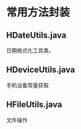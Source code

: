 # 常用方法封装

## HDateUtils.java

日期格式化工具类。

## HDeviceUtils.java

手机设备常量获取

## HFileUtils.java 

文件操作

